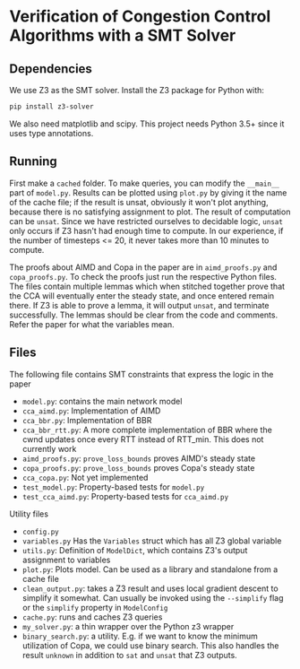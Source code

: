 # Verification of Congestion Control Algorithms with a SMT Solver

## Dependencies

We use Z3 as the SMT solver. Install the Z3 package for Python with:
```bash
pip install z3-solver
```

We also need matplotlib and scipy. This project needs Python 3.5+ since it uses type annotations.

## Running

First make a `cached` folder. To make queries, you can modify the `__main__` part of `model.py`. Results can be plotted using `plot.py` by giving it the name of the cache file; if the result is unsat, obviously it won't plot anything, because there is no satisfying assignment to plot. The result of computation can be `unsat`. Since we have restricted ourselves to decidable logic, `unsat` only occurs if Z3 hasn't had enough time to compute. In our experience, if the number of timesteps <= 20, it never takes more than 10 minutes to compute.

The proofs about AIMD and Copa in the paper are in `aimd_proofs.py` and `copa_proofs.py`. To check the proofs just run the respective Python files. The files contain multiple lemmas which when stitched together prove that the CCA will eventually enter the steady state, and once entered remain there. If Z3 is able to prove a lemma, it will output `unsat`, and terminate successfully. The lemmas should be clear from the code and comments. Refer the paper for what the variables mean.

## Files

The following file contains SMT constraints that express the logic in the paper

* `model.py`: contains the main network model
* `cca_aimd.py`: Implementation of AIMD
* `cca_bbr.py`: Implementation of BBR
* `cca_bbr_rtt.py`: A more complete implementation of BBR where the cwnd updates once every RTT instead of RTT\_min. This does not currently work
* `aimd_proofs.py`: `prove_loss_bounds` proves AIMD's steady state
* `copa_proofs.py`: `prove_loss_bounds` proves Copa's steady state
* `cca_copa.py`: Not yet implemented
* `test_model.py`: Property-based tests for `model.py`
* `test_cca_aimd.py`: Property-based tests for `cca_aimd.py`

Utility files

* `config.py`
* `variables.py` Has the `Variables` struct which has all Z3 global variable
* `utils.py`: Definition of `ModelDict`, which contains Z3's output assignment to variables
* `plot.py`: Plots model. Can be used as a library and standalone from a cache file
* `clean_output.py`: takes a Z3 result and uses local gradient descent to simplify it somewhat. Can usually be invoked using the `--simplify` flag or the `simplify` property in `ModelConfig`
* `cache.py`: runs and caches Z3 queries
* `my_solver.py`: a thin wrapper over the Python z3 wrapper
* `binary_search.py`: a utility. E.g. if we want to know the minimum utilization of Copa, we could use binary search. This also handles the result `unknown` in addition to `sat` and `unsat` that Z3 outputs.
